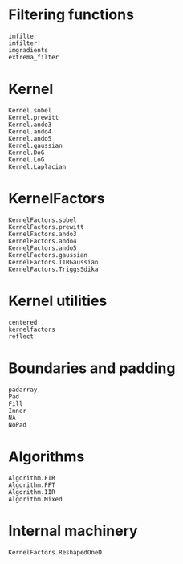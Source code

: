 # Filtering functions

```@docs
imfilter
imfilter!
imgradients
extrema_filter
```

# Kernel

```@docs
Kernel.sobel
Kernel.prewitt
Kernel.ando3
Kernel.ando4
Kernel.ando5
Kernel.gaussian
Kernel.DoG
Kernel.LoG
Kernel.Laplacian
```

# KernelFactors

```@docs
KernelFactors.sobel
KernelFactors.prewitt
KernelFactors.ando3
KernelFactors.ando4
KernelFactors.ando5
KernelFactors.gaussian
KernelFactors.IIRGaussian
KernelFactors.TriggsSdika
```

# Kernel utilities

```@docs
centered
kernelfactors
reflect
```

# Boundaries and padding

```@docs
padarray
Pad
Fill
Inner
NA
NoPad
```

# Algorithms

```@docs
Algorithm.FIR
Algorithm.FFT
Algorithm.IIR
Algorithm.Mixed
```

# Internal machinery

```@docs
KernelFactors.ReshapedOneD
```
